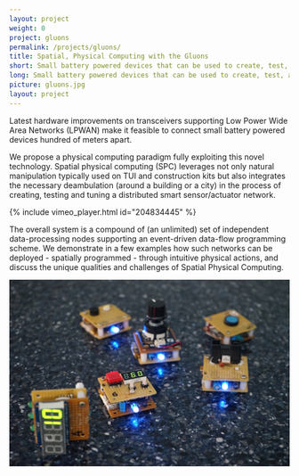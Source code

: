 ```yaml
---
layout: project
weight: 0
project: gluons
permalink: /projects/gluons/
title: Spatial, Physical Computing with the Gluons
short: Small battery powered devices that can be used to create, test, and tune smart sensor/actuator networks.
long: Small battery powered devices that can be used to create, test, and tune smart sensor/actuator networks.
picture: gluons.jpg
layout: project
---
```


Latest hardware improvements on transceivers supporting Low Power Wide Area Networks (LPWAN) make it feasible to connect small battery powered devices hundred of meters apart.

We propose a physical computing paradigm fully exploiting this novel technology. Spatial physical computing (SPC) leverages not only natural manipulation typically used on TUI and construction kits but also integrates the necessary deambulation (around a building or a city) in the process of creating, testing and tuning a distributed smart sensor/actuator network.

{% include vimeo_player.html id="204834445" %}

The overall system is a compound of (an unlimited) set of independent data-processing nodes supporting an event-driven data-flow programming scheme. We demonstrate in a few examples how such networks can be deployed - spatially programmed - through intuitive physical actions, and discuss the unique qualities and challenges of Spatial Physical Computing.

<img src = "img/thumb.jpg" alt="image of all gluon prototypes"/>
